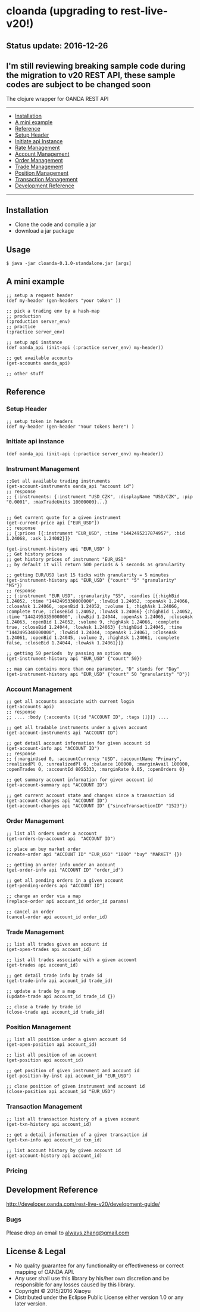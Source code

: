 # cloanda (upgrading to rest-live-v20!)

## Status update: 2016-12-26

I'm still reviewing breaking sample code during the migration to v20 REST API, these sample codes are subject to be changed soon
----

The clojure wrapper for OANDA REST API

----
- [Installation](#installation)
- [A mini example](#A-mini-example)
- [Reference](#reference)
 - [Setup Header ](#setup-header)
 - [Initiate api Instance](#initiate-api-instance)
 - [Rate Management](#rate-management)
 - [Account Management](#account-management)
 - [Order Management](#order-management)
 - [Trade Management](#trade-management)
 - [Position Management](#position-management)
 - [Transaction Management](#transaction-management)
- [Development Reference](#development-reference)


----


## Installation

* Clone the code and complie a jar
* download a jar package

## Usage

    $ java -jar cloanda-0.1.0-standalone.jar [args]

## A mini example

    ;; setup a request header
    (def my-header (gen-headers "your token" ))

    ;; pick a trading env by a hash-map
    ;; production
    (:production server_env)
    ;; practice
    (:practice server_env)

    ;; setup api instance
    (def oanda_api (init-api (:practice server_env) my-header))

    ;; get available accounts
    (get-accounts oanda_api)

    ;; other stuff

## Reference

### Setup Header
    ;; setup token in headers
    (def my-header (gen-header "Your tokens here") )

### Initiate api instance
    (def oanda_api (init-api (:practice server_env) my-header))

### Instrument Management
    ;;Get all available trading instruments
    (get-account-instruments oanda_api "account id")
    ;; response
    ;; {:instruments: {:instrument "USD_CZK", :displayName "USD/CZK", :pip "0.0001", :maxTradeUnits 10000000}...}


    ;; Get current quote for a given instrument
    (get-current-price api ["EUR_USD"])
    ;; response
    ;; {:prices [{:instrument "EUR_USD", :time "1442495217874957", :bid 1.24068, :ask 1.24082}]}

    (get-instrument-history api "EUR_USD" )
    ;; Get history prices
    ;; get history prices of instrument "EUR_USD"
    ;; by default it will return 500 periods & 5 seconds as granularity

    ;; getting EUR/USD last 15 ticks with granularity = 5 minutes
    (get-instrument-history api "EUR_USD" {"count" "5" "granularity" "M5"})
    ;; response
    ;; {:instrument "EUR_USD", :granularity "S5", :candles [{:highBid 1.24052, :time "1442495330000000", :lowBid 1.24052, :openAsk 1.24066, :closeAsk 1.24066, :openBid 1.24052, :volume 1, :highAsk 1.24066, :complete true, :closeBid 1.24052, :lowAsk 1.24066} {:highBid 1.24052, :time "1442495335000000", :lowBid 1.24044, :openAsk 1.24065, :closeAsk 1.24063, :openBid 1.24052, :volume 9, :highAsk 1.24066, :complete true, :closeBid 1.24044, :lowAsk 1.24063} {:highBid 1.24045, :time "1442495340000000", :lowBid 1.24044, :openAsk 1.24061, :closeAsk 1.24061, :openBid 1.24045, :volume 2, :highAsk 1.24061, :complete false, :closeBid 1.24044, :lowAsk 1.24061}]}

    ;; getting 50 periods  by passing an option map
    (get-instrument-history api "EUR_USD" {"count" 50})

    ;; map can contains more than one parameter, "D" stands for "Day"
    (get-instrument-history api "EUR_USD" {"count" 50 "granularity" "D"})

### Account Management
    ;; get all accounts associate with current login
    (get-accounts api)
    ;; response
    ;; .... :body {:accounts [{:id "ACCOUNT ID", :tags []}]} ....

    ;; get all tradable instruments under a given account
    (get-account-instruments api "ACCOUNT ID")

    ;; get detail account information for given account id
    (get-account-info api "ACCOUNT ID")
    ;; response
    ;; {:marginUsed 0, :accountCurrency "USD", :accountName "Primary", :realizedPl 0, :unrealizedPl 0, :balance 100000, :marginAvail 100000, :openTrades 0, :accountId 8055333, :marginRate 0.05, :openOrders 0}

    ;; get summary account information for given account id
    (get-account-summary api "ACCOUNT ID")

    ;; get current account state and changes since a transaction id
    (get-account-changes api "ACCOUNT ID")
    (get-account-changes api "ACCOUNT ID" {"sinceTransactionID" "1523"})


### Order Management
    ;; list all orders under a account
    (get-orders-by-account api  "ACCOUNT ID")

    ;; place an buy market order
    (create-order api "ACCOUNT ID" "EUR_USD" "1000" "buy" "MARKET" {})

    ;; getting an order info under an account
    (get-order-info api "ACCOUNT ID" "order_id")

    ;; get all pending orders in a given account
    (get-pending-orders api "ACCOUNT ID")

    ;; change an order via a map
    (replace-order api account_id order_id params)

    ;; cancel an order
    (cancel-order api account_id order_id)

### Trade Management

    ;; list all trades given an account id
    (get-open-trades api account_id)

    ;; list all trades associate with a given account
    (get-trades api account_id)

    ;; get detail trade info by trade id
    (get-trade-info api account_id trade_id)

    ;; update a trade by a map
    (update-trade api account_id trade_id {})

    ;; close a trade by trade id
    (close-trade api account_id trade_id)

### Position Management

    ;; list all position under a given account id
    (get-open-position api account_id)

    ;; list all position of an account
    (get-position api account_id)

    ;; get position of given instrument and account id
    (get-position-by-inst api account_id "EUR_USD")

    ;; close position of given instrument and account id
    (close-position api account_id "EUR_USD")


### Transaction Management

    ;; list all transaction history of a given account
    (get-txn-history api account_id)

    ;; get a detail information of a given transaction id
    (get-txn-info api account_id txn_id)

    ;; list account history by given account id
    (get-account-history api account_id)

### Pricing


## Development Reference

http://developer.oanda.com/rest-live-v20/development-guide/



### Bugs
Please drop an email to always.zhang@gmail.com

## License & Legal

* No quality guarantee for any functionality or effectiveness or correct mapping of OANDA API.
* Any user shall use this library by his/her own discretion and be responsible for any losses caused by this library.
* Copyright © 2015/2016 Xiaoyu
* Distributed under the Eclipse Public License either version 1.0 or any later version.
